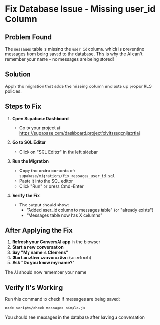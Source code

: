 # Fix Database Issue - Missing user_id Column

## Problem Found
The `messages` table is missing the `user_id` column, which is preventing messages from being saved to the database. This is why the AI can't remember your name - no messages are being stored!

## Solution
Apply the migration that adds the missing column and sets up proper RLS policies.

## Steps to Fix

1. **Open Supabase Dashboard**
   - Go to your project at https://supabase.com/dashboard/project/xlvltsseqcnjlaxrtiaj

2. **Go to SQL Editor**
   - Click on "SQL Editor" in the left sidebar

3. **Run the Migration**
   - Copy the entire contents of: `supabase/migrations/fix_messages_user_id.sql`
   - Paste it into the SQL editor
   - Click "Run" or press Cmd+Enter

4. **Verify the Fix**
   - The output should show:
     - "Added user_id column to messages table" (or "already exists")
     - "Messages table now has X columns"

## After Applying the Fix

1. **Refresh your ConversAI app** in the browser
2. **Start a new conversation**
3. **Say "My name is Clemens"**
4. **Start another conversation** (or refresh)
5. **Ask "Do you know my name?"**

The AI should now remember your name!

## Verify It's Working

Run this command to check if messages are being saved:
```bash
node scripts/check-messages-simple.js
```

You should see messages in the database after having a conversation.